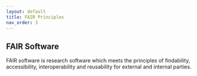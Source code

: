 ```yaml
---
layout: default
title: FAIR Principles
nav_order: 3
---
```


## FAIR Software

FAIR software is research software which meets the principles of findability, accessibility, interoperability and reusability for external and internal parties.  
